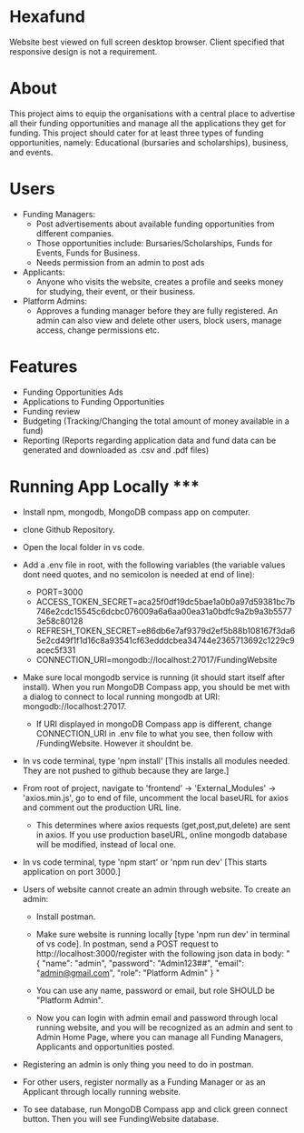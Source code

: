 # Hexafund

Website best viewed on full screen desktop browser. Client specified that responsive design is not a requirement.

# About
This project aims to equip the organisations with a central place to advertise all their funding opportunities and manage all the applications they get for funding. This project should cater for at least three types of funding opportunities, namely: Educational (bursaries and scholarships), business, and events.

# Users
- Funding Managers:
    - Post advertisements about available funding opportunities from different companies.
    - Those opportunities include: Bursaries/Scholarships, Funds for Events, Funds for Business.
    - Needs permission from an admin to post ads
- Applicants:
    - Anyone who visits the website, creates a profile and seeks money for studying, their event, or their business.
- Platform Admins:
    - Approves a funding manager before they are fully registered. An admin can also view and delete other users, block users, manage access, change permissions etc. 

# Features
- Funding Opportunities Ads
- Applications to Funding Opportunities
- Funding review
- Budgeting (Tracking/Changing the total amount of money available in a fund)
- Reporting (Reports regarding application data and fund data can be generated and downloaded as .csv and .pdf files)

# Running App Locally ***
- Install npm, mongodb, MongoDB compass app on computer.
- clone Github Repository.
- Open the local folder in vs code.
- Add a .env file in root, with the following variables (the variable values dont need quotes, and no semicolon is needed at end of line):
    - PORT=3000
    - ACCESS_TOKEN_SECRET=aca25f0df19dc5bae1a0b0a97d59381bc7b746e2cdc15545c6dcbc076009a6a6aa00ea31a0bdfc9a2b9a3b55773e58c80128
    - REFRESH_TOKEN_SECRET=e86db6e7af9379d2ef5b88b108167f3da65e2cd49f1f1d16c8a93541cf63edddcbea34744e2365713692c1229c9acec5f331
    - CONNECTION_URI=mongodb://localhost:27017/FundingWebsite

- Make sure local mongodb service is running (it should start itself after install). When you run MongoDB Compass app, you should be met with a dialog to connect to local running mongodb at URI: mongodb://localhost:27017.
    - If URI displayed in mongoDB Compass app is different, change CONNECTION_URI in .env file to what you see, then follow with /FundingWebsite. However it shouldnt be.

- In vs code terminal, type 'npm install' [This installs all modules needed. They are not pushed to github because they are large.]
- From root of project, navigate to 'frontend' -> 'External_Modules' -> 'axios.min.js', go to end of file, uncomment the local baseURL for axios and comment out the production URL line.
    - This determines where axios requests (get,post,put,delete) are sent in axios. If you use production baseURL, online mongodb database will be modified, instead of local one.
- In vs code terminal, type 'npm start' or 'npm run dev' [This starts application on port 3000.]

- Users of website cannot create an admin through website. To create an admin:
    - Install postman.
    - Make sure website is running locally [type 'npm run dev' in terminal of vs code]. In postman, send a POST request to http://localhost:3000/register with the following json data in body:
"
{
"name": "admin",
"password": "Admin123##",
"email": "admin@gmail.com",
"role": "Platform Admin"
}
"

    - You can use any name, password or email, but role SHOULD be "Platform Admin".
    - Now you can login with admin email and password through local running website, and you will be recognized as an admin and sent to Admin Home Page, where you can manage all Funding Managers, Applicants and opportunities posted.
- Registering an admin is only thing you need to do in postman.

- For other users, register normally as a Funding Manager or as an Applicant through locally running website.
- To see database, run MongoDB Compass app and click green connect button. Then you will see FundingWebsite database.
